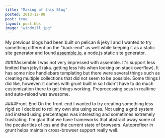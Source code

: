 ```yaml
---
title: "Making of this Blog"
posted: 2013-12-08
post: true
layout: post.hbs
image: "windmill.jpg"
---
```


My previous blogs had been built on pelican & jekyll and I wanted to try something different on the "back-end" as well while keeping it as a static site generator and found [assemble.io](http://assemble.io), a node.js static site generator.

####Assemble
I was not very impressed with assemble. It's support less limited than jekyll (aka. getting less hits when looking on stack overflow). It has some nice handlebars templating but there were several things such as creating multiple collections that did not seem to be possible. Some things I did like, however: it comes with grunt built in so I didn't have to do much customization there to get things working. Preprocessing scss in realtime and auto-reload was awesome.

####Front-End
On the front-end I wanted to try creating something less rigid so I decided to roll my own site using scss. Not using a grid system and instead using percentages was interesting and sometimes extremely frustrating. I'm glad that we have frameworks that abstract away some of the pecularities of css and the current state of browsers. Autoprefixer in grunt helps maintain cross-browser support really well.
